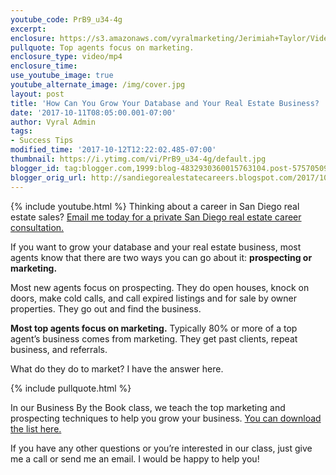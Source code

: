 ```yaml
---
youtube_code: PrB9_u34-4g
excerpt:
enclosure: https://s3.amazonaws.com/vyralmarketing/Jerimiah+Taylor/Videos/Growing+Your+Database+-+San+Diego+Real+Estate+Career.mp4
pullquote: Top agents focus on marketing.
enclosure_type: video/mp4
enclosure_time:
use_youtube_image: true
youtube_alternate_image: /img/cover.jpg
layout: post
title: 'How Can You Grow Your Database and Your Real Estate Business? '
date: '2017-10-11T08:05:00.001-07:00'
author: Vyral Admin
tags:
- Success Tips
modified_time: '2017-10-12T12:22:02.485-07:00'
thumbnail: https://i.ytimg.com/vi/PrB9_u34-4g/default.jpg
blogger_id: tag:blogger.com,1999:blog-4832930360015763104.post-5757050991500710719
blogger_orig_url: http://sandiegorealestatecareers.blogspot.com/2017/10/thinking-about-career-in-san-diego-real.html
---
```

{% include youtube.html %}
Thinking about a career in San Diego real estate sales?
<a href="mailto:JTaylor@kw.com">Email me today for a private San Diego real estate career consultation.</a>

If you want to grow your database and your real estate business, most agents know that there are two ways you can go about it: **prospecting or marketing.**

Most new agents focus on prospecting. They do open houses, knock on doors, make cold calls, and call expired listings and for sale by owner properties. They go out and find the business.

**Most top agents focus on marketing.** Typically 80% or more of a top agent’s business comes from marketing. They get past clients, repeat business, and referrals.

What do they do to market? I have the answer here.

{% include pullquote.html %}

In our Business By the Book class, we teach the top marketing and prospecting techniques to help you grow your business. <a href="https://s3.amazonaws.com/vyralmarketing/Jerimiah+Taylor/Email+Assets/San+Diego+Recruiting/Taylor+PDF-rotated.pdf" target="_blank">You can download the list here.</a>

If you have any other questions or you’re interested in our class, just give me a call or send me an email. I would be happy to help you!
